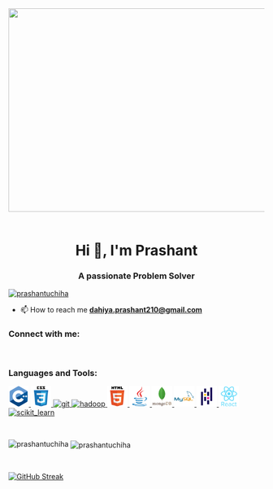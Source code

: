 <!-- ### Hi there 👋 -->

<!--
**prashantuchiha/prashantuchiha** is a ✨ _special_ ✨ repository because its `README.md` (this file) appears on your GitHub profile.

Here are some ideas to get you started:

- 🔭 I’m currently working on ...
- 🌱 I’m currently learning ...
- 👯 I’m looking to collaborate on ...
- 🤔 I’m looking for help with ...
- 💬 Ask me about ...
- 📫 How to reach me: ...
- 😄 Pronouns: ...
- ⚡ Fun fact: ...
-->

<div id="header" align="center">
        <img src="https://wallpaperaccess.com/full/6697029.jpg" width="1200" height="400"/>
  
      
<!--       <div id="badges" align ="center">
        <a href="https://linkedin.com/in/jai gaur">
          <img src="https://img.shields.io/badge/LinkedIn-blue?style=for-the-badge&logo=linkedin&logoColor=white" alt="LinkedIn Badge"/>
        </a>
        <a href="https://twitter.com/jai_gaur_210">
          <img src="https://img.shields.io/badge/Twitter-blue?style=for-the-badge&logo=twitter&logoColor=white" alt="Twitter Badge"/>
        </a> -->
</div>



<br>



<h1 align="center">Hi 👋, I'm Prashant</h1>
<h3 align="center">A passionate Problem Solver</h3>

<p align="left"> <a href="https://github.com/ryo-ma/github-profile-trophy"><img src="https://github-profile-trophy.vercel.app/?username=prashantuchiha" alt="prashantuchiha" /></a> </p>

- 📫 How to reach me **dahiya.prashant210@gmail.com**

<h3 align="left">Connect with me:</h3>
<p align="left">
</p>


<br>

<h3 align="left">Languages and Tools:</h3>
<p align="left"> <a href="https://getbootstrap.com" target="_blank" rel="noreferrer">
<!--         <img src="https://raw.githubusercontent.com/devicons/devicon/master/icons/bootstrap/bootstrap-plain-wordmark.svg" alt="bootstrap" width="40" height="40"/> </a> <a href="https://www.w3schools.com/cpp/" target="_blank" rel="noreferrer">  -->
        <img src="https://raw.githubusercontent.com/devicons/devicon/master/icons/cplusplus/cplusplus-original.svg" alt="cplusplus" width="40" height="40"/> </a> <a href="https://www.w3schools.com/css/" target="_blank" rel="noreferrer">
                <img src="https://raw.githubusercontent.com/devicons/devicon/master/icons/css3/css3-original-wordmark.svg" alt="css3" width="40" height="40"/> </a> <a href="https://git-scm.com/" target="_blank" rel="noreferrer"> 
                        <img src="https://www.vectorlogo.zone/logos/git-scm/git-scm-icon.svg" alt="git" width="40" height="40"/> </a> <a href="https://hadoop.apache.org/" target="_blank" rel="noreferrer"> 
                                <img src="https://www.vectorlogo.zone/logos/apache_hadoop/apache_hadoop-icon.svg" alt="hadoop" width="40" height="40"/> </a> <a href="https://hive.apache.org/" target="_blank" rel="noreferrer"> 
<!--                                         <img src="https://www.vectorlogo.zone/logos/apache_hive/apache_hive-icon.svg" alt="hive" width="40" height="40"/> </a> <a href="https://www.w3.org/html/" target="_blank" rel="noreferrer"> -->
                                                <img src="https://raw.githubusercontent.com/devicons/devicon/master/icons/html5/html5-original-wordmark.svg" alt="html5" width="40" height="40"/> </a> <a href="https://www.java.com" target="_blank" rel="noreferrer"> 
                                                        <img src="https://raw.githubusercontent.com/devicons/devicon/master/icons/java/java-original.svg" alt="java" width="40" height="40"/> </a> <a href="https://www.mongodb.com/" target="_blank" rel="noreferrer"> 
                                                                <img src="https://raw.githubusercontent.com/devicons/devicon/master/icons/mongodb/mongodb-original-wordmark.svg" alt="mongodb" width="40" height="40"/> </a> <a href="https://www.mysql.com/" target="_blank" rel="noreferrer">
                                                                        <img src="https://raw.githubusercontent.com/devicons/devicon/master/icons/mysql/mysql-original-wordmark.svg" alt="mysql" width="40" height="40"/> </a> <a href="https://nodejs.org" target="_blank" rel="noreferrer"> 
<!--                                                                                 <img src="https://raw.githubusercontent.com/devicons/devicon/master/icons/nodejs/nodejs-original-wordmark.svg" alt="nodejs" width="40" height="40"/> </a> <a href="https://pandas.pydata.org/" target="_blank" rel="noreferrer">  -->
                                                                                        <img src="https://raw.githubusercontent.com/devicons/devicon/2ae2a900d2f041da66e950e4d48052658d850630/icons/pandas/pandas-original.svg" alt="pandas" width="40" height="40"/> </a> <a href="https://www.python.org" target="_blank" rel="noreferrer">
<!--                                                                                                 <img src="https://raw.githubusercontent.com/devicons/devicon/master/icons/python/python-original.svg" alt="python" width="40" height="40"/> </a> <a href="https://reactjs.org/" target="_blank" rel="noreferrer"> -->
                                                                                                        <img src="https://raw.githubusercontent.com/devicons/devicon/master/icons/react/react-original-wordmark.svg" alt="react" width="40" height="40"/> </a> <a href="https://scikit-learn.org/" target="_blank" rel="noreferrer"> 
                                                                                                        <img src="https://upload.wikimedia.org/wikipedia/commons/0/05/Scikit_learn_logo_small.svg" alt="scikit_learn" width="40" height="40"/> </a> </p>


<br>


<p><img align="left" src="https://github-readme-stats.vercel.app/api/top-langs?username=prashantuchiha&show_icons=true&locale=en&layout=compact" alt="prashantuchiha" /></p>





<p>&nbsp;<img align="center" src="https://github-readme-stats.vercel.app/api?username=prashantuchiha&show_icons=true&locale=en" alt="prashantuchiha" /></p>


<br>


<!-- <p><img align="center" src="https://github-readme-streak-stats.herokuapp.com/?user=prashantuchiha&" alt="prashantuchiha" /></p> -->
[![GitHub Streak](https://streak-stats.demolab.com/?user=prashantuchiha&theme=radical)](https://git.io/streak-stats)
